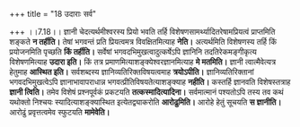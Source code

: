+++
title = "18 उदाराः सर्व"

+++
।।7.18।। ज्ञानी चेदत्यर्थमीश्वरस्य प्रियो भवति तर्हि
विशेषणसामर्थ्यादितरेषामप्रियत्वं प्राप्तमिति शङ्कते **न तर्हीति।** तेषां
भगवन्तं प्रति प्रियत्वमत्र विवक्षितमित्याह **नेति।** अत्यर्थमिति
विशेषणस्य तर्हि किं प्रयोजनमिति पृच्छति **किं तर्हीति।** सर्वेषां
भगवदभिमुखत्वादुत्कर्षेऽपि ज्ञानिनि तदतिरेकमङ्गीकृत्य विशेषणमित्याह
**उदारा इति।** किं तत्र प्रमाणमित्याशङ्क्येश्वरज्ञानमित्याह **मे
मतमिति।** ज्ञानी त्वात्मैवेत्यत्र हेतुमाह **आस्थित इति।** सर्वशब्दस्य
ज्ञानिव्यतिरिक्तविषयत्वमाह **त्रयोऽपीति।** ज्ञानिव्यतिरिक्तानां
भगवदभिमुखत्वेऽपि ज्ञानाभावापराधान्न भगवत्प्रीतिविषयतेत्याशङ्क्याह
**नहीति।** कस्तर्हि ज्ञानवति विशेषस्तत्राह **ज्ञानी त्विति।** तमेव
विशेषं प्रश्नपूर्वकं प्रकटयति **तत्कस्मादित्यादिना।** सर्वमात्मानं
पश्यतोऽपि तस्य तव कथं यथोक्तो निश्चयः स्यादित्याशङ्क्यास्थित
इत्येतद्व्याकरोति **आरोढुमिति।** आरोहे हेतुं सूचयति **स ज्ञानीति।**
आरोढुं प्रवृत्तत्वमेव स्फुटयति **मामेवेति।**
